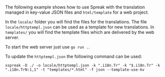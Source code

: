 The following example shows how to use Spreak with the translation managed in key-value JSON files and `html/template`
for a web project.

In the `locale/` folder you will find the files for the translations.
The file `locale/httptempl.json` can be used as a template for new translations.
In `templates/` you will find the template files which are delivered by the web server.

To start the web server just use `go run .`.

To update the `httptempl.json` the following command can be used:

```shell
xspreak -D ./ -o locale/httptempl.json -k ".i18n.Tr" -k "$.i18n.Tr" -k ".i18n.TrN:1,1" -t "templates/*.html" -f json --template-use-kv
```
